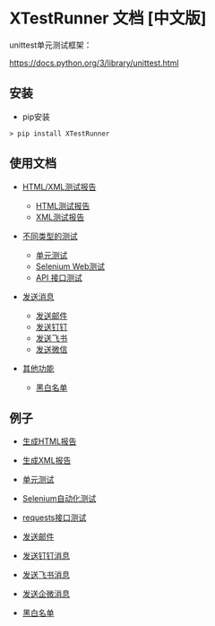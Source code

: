 # XTestRunner 文档 [中文版]

unittest单元测试框架：

https://docs.python.org/3/library/unittest.html

## 安装

* pip安装

```shell
> pip install XTestRunner
```


## 使用文档

* [HTML/XML测试报告](./test_report.md)
  * [HTML测试报告](./test_report.md#HTML测试报告)
  * [XML测试报告](./test_report.md#XML测试报告)

* [不同类型的测试](./test_type.md)
  * [单元测试](./test_type.md#单元测试)
  * [Selenium Web测试](./test_type.md#SeleniumWeb测试)
  * [API 接口测试](./test_type.md#API接口测试)

* [发送消息](./send_notice.md)
  * [发送邮件](./send_notice.md#发送邮件)
  * [发送钉钉](./send_notice.md#发送钉钉)
  * [发送飞书](./send_notice.md#发送飞书)
  * [发送微信](./send_notice.md#发送微信)

* [其他功能](./other.md)
  * [黑白名单](./other.md#黑白名单)


## 例子

* [生成HTML报告](../tests/test_unit_html.py)

* [生成XML报告](../tests/test_unit_xml.py)

* [单元测试](../tests/test_unit.py)

* [Selenium自动化测试](../tests/test_selenium.py)

* [requests接口测试](../tests/test_api.py)

* [发送邮件](../tests/test_send_email.py)

* [发送钉钉消息](../tests/test_send_dingtalk.py)

* [发送飞书消息](../tests/test_send_feishu.py)

* [发送企微消息](../tests/test_send_weixin.py)

* [黑白名单](../tests/test_label.py)





